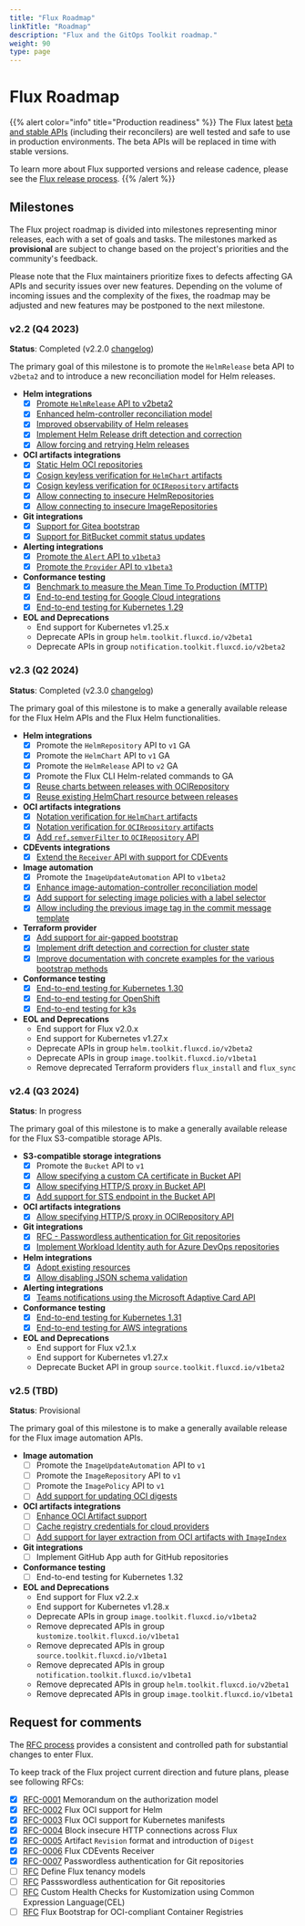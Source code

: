 ```yaml
---
title: "Flux Roadmap"
linkTitle: "Roadmap"
description: "Flux and the GitOps Toolkit roadmap."
weight: 90
type: page
---
```


# Flux Roadmap

{{% alert color="info" title="Production readiness" %}}
The Flux latest [beta and stable APIs](/flux/components/)
(including their reconcilers) are well tested and safe to use in production environments.
The beta APIs will be replaced in time with stable versions.

To learn more about Flux supported versions and release cadence,
please see the [Flux release process](/flux/releases/).
{{% /alert %}}

## Milestones

The Flux project roadmap is divided into milestones representing minor releases,
each with a set of goals and tasks. The milestones marked as **provisional** are
subject to change based on the project's priorities and the community's feedback.

Please note that the Flux maintainers prioritize fixes to defects affecting GA APIs
and security issues over new features. Depending on the volume of incoming issues and
the complexity of the fixes, the roadmap may be adjusted and new features
may be postponed to the next milestone.

### v2.2 (Q4 2023)

**Status**: Completed (v2.2.0 [changelog](https://github.com/fluxcd/flux2/releases/tag/v2.2.0))

The primary goal of this milestone is to promote the `HelmRelease` beta API to `v2beta2` and to introduce
a new reconciliation model for Helm releases.

- **Helm integrations**
  - [x] [Promote `HelmRelease` API to v2beta2](https://v2-2.docs.fluxcd.io/flux/components/helm/helmreleases/)
  - [x] [Enhanced helm-controller reconciliation model](https://fluxcd.io/blog/2023/12/flux-v2.2.0/#enhanced-helmrelease-reconciliation-model)
  - [x] [Improved observability of Helm releases](https://fluxcd.io/blog/2023/12/flux-v2.2.0/#improved-observability-of-helm-releases)
  - [x] [Implement Helm Release drift detection and correction](https://fluxcd.io/blog/2023/12/flux-v2.2.0/#helm-release-drift-detection-and-correction)
  - [x] [Allow forcing and retrying Helm releases](https://fluxcd.io/blog/2023/12/flux-v2.2.0/#forcing-and-retrying-helm-releases)

- **OCI artifacts integrations**
  - [x] [Static Helm OCI repositories](https://v2-2.docs.fluxcd.io/flux/components/source/helmrepositories/#helm-oci-repository)
  - [x] [Cosign keyless verification for `HelmChart` artifacts](https://v2-2.docs.fluxcd.io/flux/components/source/helmcharts/#keyless-verification)
  - [x] [Cosign keyless verification for `OCIRepository` artifacts](https://v2-2.docs.fluxcd.io/flux/components/source/ocirepositories/#keyless-verification)
  - [x] [Allow connecting to insecure HelmRepositories](https://v2-2.docs.fluxcd.io/flux/components/source/helmrepositories/#insecure)
  - [x] [Allow connecting to insecure ImageRepositories](https://v2-2.docs.fluxcd.io/flux/components/image/imagerepositories/#insecure)

- **Git integrations**
  - [x] [Support for Gitea bootstrap](https://v2-2.docs.fluxcd.io/flux/installation/bootstrap/gitea/)
  - [x] [Support for BitBucket commit status updates](https://v2-2.docs.fluxcd.io/flux/components/notification/providers/#bitbucket-serverdata-center/)

- **Alerting integrations**
  - [x] [Promote the `Alert` API to `v1beta3`](https://v2-2.docs.fluxcd.io/flux/components/notification/alerts/)
  - [x] [Promote the `Provider` API to `v1beta3`](https://v2-2.docs.fluxcd.io/flux/components/notification/providers/)

- **Conformance testing**
  - [x] [Benchmark to measure the Mean Time To Production (MTTP)](https://github.com/fluxcd/flux-benchmark/)
  - [x] [End-to-end testing for Google Cloud integrations](https://github.com/fluxcd/flux2/tree/v2.2.0/tests/integration#gcp)
  - [x] [End-to-end testing for Kubernetes 1.29](https://github.com/fluxcd/flux2/pull/4484)

- **EOL and Deprecations**
  - End support for Kubernetes v1.25.x
  - Deprecate APIs in group `helm.toolkit.fluxcd.io/v2beta1`
  - Deprecate APIs in group `notification.toolkit.fluxcd.io/v2beta2`

### v2.3 (Q2 2024)

**Status**: Completed (v2.3.0 [changelog](https://github.com/fluxcd/flux2/releases/tag/v2.3.0))

The primary goal of this milestone is to make a generally available release for the Flux Helm APIs
and the Flux Helm functionalities.

- **Helm integrations**
  - [x] Promote the `HelmRepository` API to `v1` GA
  - [x] Promote the `HelmChart` API to `v1` GA
  - [x] Promote the `HelmRelease` API to `v2` GA
  - [x] Promote the Flux CLI Helm-related commands to GA
  - [x] [Reuse charts between releases with OCIRepository](https://github.com/fluxcd/helm-controller/issues/789)
  - [x] [Reuse existing HelmChart resource between releases](https://github.com/fluxcd/helm-controller/issues/204)

- **OCI artifacts integrations**
  - [x] [Notation verification for `HelmChart` artifacts](https://github.com/fluxcd/source-controller/pull/1075)
  - [x] [Notation verification for `OCIRepository` artifacts](https://github.com/fluxcd/source-controller/pull/1075)
  - [x] [Add `ref.semverFilter` to `OCIRepository` API](https://github.com/fluxcd/source-controller/issues/1391)

- **CDEvents integrations**
  - [x] [Extend the `Receiver` API with support for CDEvents](https://github.com/fluxcd/flux2/pull/4534)

- **Image automation**
  - [x] Promote the `ImageUpdateAutomation` API to `v1beta2`
  - [x] [Enhance image-automation-controller reconciliation model](https://github.com/fluxcd/image-automation-controller/issues/643)
  - [x] [Add support for selecting image policies with a label selector](https://github.com/fluxcd/image-automation-controller/pull/619)
  - [x] [Allow including the previous image tag in the commit message template](https://github.com/fluxcd/image-automation-controller/issues/437)

- **Terraform provider**
  - [x] [Add support for air-gapped bootstrap](https://github.com/fluxcd/terraform-provider-flux/pull/664)
  - [x] [Implement drift detection and correction for cluster state](https://github.com/fluxcd/terraform-provider-flux/pull/661)
  - [x] [Improve documentation with concrete examples for the various bootstrap methods](https://github.com/fluxcd/terraform-provider-flux/tree/main/examples)

- **Conformance testing**
  - [x] [End-to-end testing for Kubernetes 1.30](https://github.com/fluxcd/flux2/pull/4734)
  - [x] [End-to-end testing for OpenShift](https://github.com/fluxcd/flux2/issues/4625)
  - [x] [End-to-end testing for k3s](https://github.com/fluxcd/flux2/pull/4777)

- **EOL and Deprecations**
  - End support for Flux v2.0.x
  - End support for Kubernetes v1.27.x
  - Deprecate APIs in group `helm.toolkit.fluxcd.io/v2beta2`
  - Deprecate APIs in group `image.toolkit.fluxcd.io/v1beta1`
  - Remove deprecated Terraform providers `flux_install` and `flux_sync`

### v2.4 (Q3 2024)

**Status**: In progress

The primary goal of this milestone is to make a generally available release for the Flux S3-compatible storage APIs.

- **S3-compatible storage integrations**
  - [x] Promote the `Bucket` API to `v1`
  - [x] [Allow specifying a custom CA certificate in Bucket API](https://github.com/fluxcd/source-controller/issues/973)
  - [x] [Allow specifying HTTP/S proxy in Bucket API](https://github.com/fluxcd/source-controller/issues/1493)
  - [x] [Add support for STS endpoint in the Bucket API](https://github.com/fluxcd/source-controller/issues/1423)

- **OCI artifacts integrations**
  - [x] [Allow specifying HTTP/S proxy in OCIRepository API](https://github.com/fluxcd/source-controller/issues/1492)

- **Git integrations**
  - [x] [RFC - Passwordless authentication for Git repositories](https://github.com/fluxcd/flux2/pull/4806)
  - [x] [Implement Workload Identity auth for Azure DevOps repositories](https://github.com/fluxcd/source-controller/issues/1284)

- **Helm integrations**
  - [x] [Adopt existing resources](https://github.com/fluxcd/helm-controller/pull/1062)
  - [x] [Allow disabling JSON schema validation](https://github.com/fluxcd/helm-controller/pull/1068)

- **Alerting integrations**
  - [x] [Teams notifications using the Microsoft Adaptive Card API](https://github.com/fluxcd/notification-controller/pull/920)

- **Conformance testing**
  - [x] [End-to-end testing for Kubernetes 1.31](https://github.com/fluxcd/flux2/pull/4892)
  - [x] [End-to-end testing for AWS integrations](https://github.com/fluxcd/flux2/issues/4619)

- **EOL and Deprecations**
  - End support for Flux v2.1.x
  - End support for Kubernetes v1.27.x
  - Deprecate Bucket API in group `source.toolkit.fluxcd.io/v1beta2`

### v2.5 (TBD)

**Status**: Provisional

The primary goal of this milestone is to make a generally available release for the Flux image automation APIs.

- **Image automation**
  - [ ] Promote the `ImageUpdateAutomation` API to `v1`
  - [ ] Promote the `ImageRepository` API to `v1`
  - [ ] Promote the `ImagePolicy` API to `v1`
  - [ ] [Add support for updating OCI digests](https://github.com/fluxcd/flux2/issues/4245)

- **OCI artifacts integrations**
  - [ ] [Enhance OCI Artifact support](https://github.com/fluxcd/source-controller/issues/1247)
  - [ ] [Cache registry credentials for cloud providers](https://github.com/fluxcd/pkg/issues/642)
  - [ ] [Add support for layer extraction from OCI artifacts with `ImageIndex`](https://github.com/fluxcd/source-controller/pull/1369)

- **Git integrations**
  - [ ] Implement GitHub App auth for GitHub repositories

- **Conformance testing**
  - [ ] End-to-end testing for Kubernetes 1.32

- **EOL and Deprecations**
  - End support for Flux v2.2.x
  - End support for Kubernetes v1.28.x
  - Deprecate APIs in group `image.toolkit.fluxcd.io/v1beta2`
  - Remove deprecated APIs in group `kustomize.toolkit.fluxcd.io/v1beta1`
  - Remove deprecated APIs in group `source.toolkit.fluxcd.io/v1beta1`
  - Remove deprecated APIs in group `notification.toolkit.fluxcd.io/v1beta1`
  - Remove deprecated APIs in group `helm.toolkit.fluxcd.io/v2beta1`
  - Remove deprecated APIs in group `image.toolkit.fluxcd.io/v1beta1`

## Request for comments

The [RFC process](https://github.com/fluxcd/flux2/tree/main/rfcs)
provides a consistent and controlled path for substantial changes to enter Flux.

To keep track of the Flux project current direction and future plans, please see following RFCs:

- [x] [RFC-0001](https://github.com/fluxcd/flux2/tree/main/rfcs/0001-authorization) Memorandum on the authorization model
- [x] [RFC-0002](https://github.com/fluxcd/flux2/tree/main/rfcs/0002-helm-oci) Flux OCI support for Helm
- [x] [RFC-0003](https://github.com/fluxcd/flux2/tree/main/rfcs/0003-kubernetes-oci) Flux OCI support for Kubernetes manifests
- [x] [RFC-0004](https://github.com/fluxcd/flux2/tree/main/rfcs/0004-insecure-http) Block insecure HTTP connections across Flux
- [x] [RFC-0005](https://github.com/fluxcd/flux2/tree/main/rfcs/0005-artifact-revision-and-digest) Artifact `Revision` format and introduction of `Digest`
- [x] [RFC-0006](https://github.com/fluxcd/flux2/tree/main/rfcs/0006-cdevents) Flux CDEvents Receiver
- [x] [RFC-0007](https://github.com/fluxcd/flux2/tree/main/rfcs/0007-git-repo-passwordless-auth) Passwordless authentication for Git repositories
- [ ] [RFC](https://github.com/fluxcd/flux2/pull/2086) Define Flux tenancy models
- [ ] [RFC](https://github.com/fluxcd/flux2/pull/4806) Passswordless authentication for Git repositories
- [ ] [RFC](https://github.com/fluxcd/flux2/pull/4528) Custom Health Checks for Kustomization using Common Expression Language(CEL)
- [ ] [RFC](https://github.com/fluxcd/flux2/pull/4749) Flux Bootstrap for OCI-compliant Container Registries
